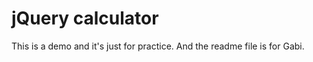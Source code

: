 
jQuery calculator
================================

This is a demo and it's just for practice.
And the readme file is for Gabi.


